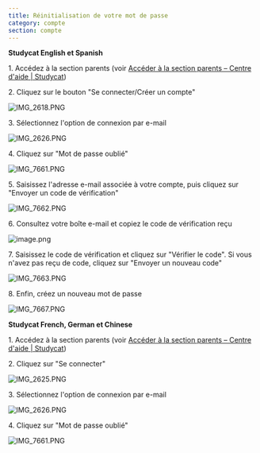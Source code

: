 ```yaml
---
title: Réinitialisation de votre mot de passe
category: compte
section: compte
---
```


**Studycat English et Spanish**

1\. Accédez à la section parents (voir [Accéder à la section parents – Centre d'aide \| Studycat](https://help.studycat.com/hc/en-us/articles/34518228622105/preview/eyJhbGciOiJIUzI1NiJ9.eyJpZCI6MzQ1MTgyMjg2MjIxMDUsImV4cCI6MTcyMDQxMjU1MX0.8DEe5gqzcwGhn9YtGOdFZJbwEjnL1d_JV4GHmWuDeF8))

2\. Cliquez sur le bouton "Se connecter/Créer un compte"

![IMG_2618.PNG](https://help.studycat.com/hc/article_attachments/34482878992025)

3\. Sélectionnez l'option de connexion par e-mail

![IMG_2626.PNG](https://help.studycat.com/hc/article_attachments/34482878995737)

4\. Cliquez sur "Mot de passe oublié"

![IMG_7661.PNG](https://help.studycat.com/hc/article_attachments/34469007160729)

5\. Saisissez l'adresse e-mail associée à votre compte, puis cliquez sur "Envoyer un code de vérification"

![IMG_7662.PNG](https://help.studycat.com/hc/article_attachments/34469007168281)

6\. Consultez votre boîte e-mail et copiez le code de vérification reçu

![image.png](https://help.studycat.com/hc/article_attachments/34469007171481)

7\. Saisissez le code de vérification et cliquez sur "Vérifier le code". Si vous n'avez pas reçu de code, cliquez sur "Envoyer un nouveau code"

![IMG_7663.PNG](https://help.studycat.com/hc/article_attachments/34469007173273)

8\. Enfin, créez un nouveau mot de passe

![IMG_7667.PNG](https://help.studycat.com/hc/article_attachments/34469053229337)


**Studycat French, German et Chinese**

1\. Accédez à la section parents (voir [Accéder à la section parents – Centre d'aide \| Studycat](https://help.studycat.com/hc/en-us/articles/34518228622105/preview/eyJhbGciOiJIUzI1NiJ9.eyJpZCI6MzQ1MTgyMjg2MjIxMDUsImV4cCI6MTcyMDQxMjU1MX0.8DEe5gqzcwGhn9YtGOdFZJbwEjnL1d_JV4GHmWuDeF8))

2\. Cliquez sur "Se connecter"

![IMG_2625.PNG](https://help.studycat.com/hc/article_attachments/34482879039257)

3\. Sélectionnez l'option de connexion par e-mail

![IMG_2626.PNG](https://help.studycat.com/hc/article_attachments/34482878995737)

4\. Cliquez sur "Mot de passe oublié"

![IMG_7661.PNG](https://help.studycat.com/hc/article_attachments/34469007160729)